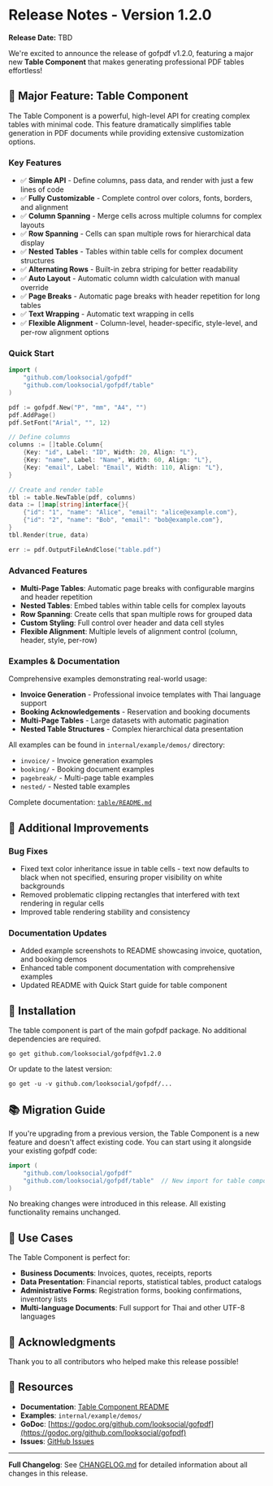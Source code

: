# Release Notes - Version 1.2.0

**Release Date:** TBD

We're excited to announce the release of gofpdf v1.2.0, featuring a major new **Table Component** that makes generating professional PDF tables effortless!

## 🎉 Major Feature: Table Component

The Table Component is a powerful, high-level API for creating complex tables with minimal code. This feature dramatically simplifies table generation in PDF documents while providing extensive customization options.

### Key Features

- ✅ **Simple API** - Define columns, pass data, and render with just a few lines of code
- ✅ **Fully Customizable** - Complete control over colors, fonts, borders, and alignment
- ✅ **Column Spanning** - Merge cells across multiple columns for complex layouts
- ✅ **Row Spanning** - Cells can span multiple rows for hierarchical data display
- ✅ **Nested Tables** - Tables within table cells for complex document structures
- ✅ **Alternating Rows** - Built-in zebra striping for better readability
- ✅ **Auto Layout** - Automatic column width calculation with manual override
- ✅ **Page Breaks** - Automatic page breaks with header repetition for long tables
- ✅ **Text Wrapping** - Automatic text wrapping in cells
- ✅ **Flexible Alignment** - Column-level, header-specific, style-level, and per-row alignment options

### Quick Start

```go
import (
    "github.com/looksocial/gofpdf"
    "github.com/looksocial/gofpdf/table"
)

pdf := gofpdf.New("P", "mm", "A4", "")
pdf.AddPage()
pdf.SetFont("Arial", "", 12)

// Define columns
columns := []table.Column{
    {Key: "id", Label: "ID", Width: 20, Align: "L"},
    {Key: "name", Label: "Name", Width: 60, Align: "L"},
    {Key: "email", Label: "Email", Width: 110, Align: "L"},
}

// Create and render table
tbl := table.NewTable(pdf, columns)
data := []map[string]interface{}{
    {"id": "1", "name": "Alice", "email": "alice@example.com"},
    {"id": "2", "name": "Bob", "email": "bob@example.com"},
}
tbl.Render(true, data)

err := pdf.OutputFileAndClose("table.pdf")
```

### Advanced Features

- **Multi-Page Tables**: Automatic page breaks with configurable margins and header repetition
- **Nested Tables**: Embed tables within table cells for complex layouts
- **Row Spanning**: Create cells that span multiple rows for grouped data
- **Custom Styling**: Full control over header and data cell styles
- **Flexible Alignment**: Multiple levels of alignment control (column, header, style, per-row)

### Examples & Documentation

Comprehensive examples demonstrating real-world usage:

- **Invoice Generation** - Professional invoice templates with Thai language support
- **Booking Acknowledgements** - Reservation and booking documents
- **Multi-Page Tables** - Large datasets with automatic pagination
- **Nested Table Structures** - Complex hierarchical data presentation

All examples can be found in `internal/example/demos/` directory:
- `invoice/` - Invoice generation examples
- `booking/` - Booking document examples
- `pagebreak/` - Multi-page table examples
- `nested/` - Nested table examples

Complete documentation: [`table/README.md`](../table/README.md)

## 📝 Additional Improvements

### Bug Fixes

- Fixed text color inheritance issue in table cells - text now defaults to black when not specified, ensuring proper visibility on white backgrounds
- Removed problematic clipping rectangles that interfered with text rendering in regular cells
- Improved table rendering stability and consistency

### Documentation Updates

- Added example screenshots to README showcasing invoice, quotation, and booking demos
- Enhanced table component documentation with comprehensive examples
- Updated README with Quick Start guide for table component

## 🚀 Installation

The table component is part of the main gofpdf package. No additional dependencies are required.

```shell
go get github.com/looksocial/gofpdf@v1.2.0
```

Or update to the latest version:

```shell
go get -u -v github.com/looksocial/gofpdf/...
```

## 📚 Migration Guide

If you're upgrading from a previous version, the Table Component is a new feature and doesn't affect existing code. You can start using it alongside your existing gofpdf code:

```go
import (
    "github.com/looksocial/gofpdf"
    "github.com/looksocial/gofpdf/table"  // New import for table component
)
```

No breaking changes were introduced in this release. All existing functionality remains unchanged.

## 🎯 Use Cases

The Table Component is perfect for:

- **Business Documents**: Invoices, quotes, receipts, reports
- **Data Presentation**: Financial reports, statistical tables, product catalogs
- **Administrative Forms**: Registration forms, booking confirmations, inventory lists
- **Multi-language Documents**: Full support for Thai and other UTF-8 languages

## 🙏 Acknowledgments

Thank you to all contributors who helped make this release possible!

## 📖 Resources

- **Documentation**: [Table Component README](../table/README.md)
- **Examples**: `internal/example/demos/`
- **GoDoc**: [https://godoc.org/github.com/looksocial/gofpdf](https://godoc.org/github.com/looksocial/gofpdf)
- **Issues**: [GitHub Issues](https://github.com/looksocial/gofpdf/issues)

---

**Full Changelog**: See [CHANGELOG.md](../CHANGELOG.md) for detailed information about all changes in this release.

